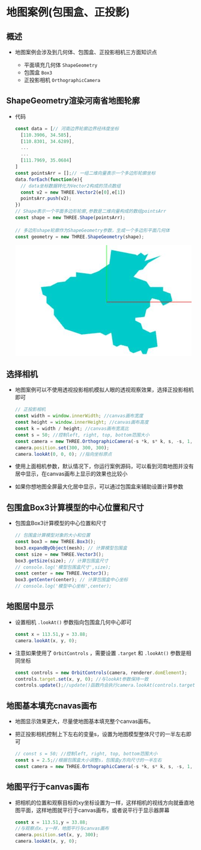 # 地图案例(包围盒、正投影)

## 概述

+ 地图案例会涉及到几何体、包围盒、正投影相机三方面知识点

  + 平面填充几何体 `ShapeGeometry`
  + 包围盒 `Box3`
  + 正投影相机 `OrthographicCamera`

## ShapeGeometry渲染河南省地图轮廓

+ 代码

  ```js
  const data = [// 河南边界轮廓边界经纬度坐标
    [110.3906, 34.585],
    [110.8301, 34.6289],
    ...
    ...
    [111.7969, 35.0684]
  ]
  const pointsArr = [];// 一组二维向量表示一个多边形轮廓坐标
  data.forEach(function(e){
    // data坐标数据转化为Vector2构成的顶点数组
    const v2 = new THREE.Vector2(e[0],e[1])
    pointsArr.push(v2);
  })
  // Shape表示一个平面多边形轮廓,参数是二维向量构成的数组pointsArr
  const shape = new THREE.Shape(pointsArr);

  // 多边形shape轮廓作为ShapeGeometry参数，生成一个多边形平面几何体
  const geometry = new THREE.ShapeGeometry(shape);
  ```

  ![河南地图](images/河南地图.jpg)

## 选择相机

+ 地图案例可以不使用透视投影相机模拟人眼的透视观察效果，选择正投影相机即可

  ```js
  // 正投影相机
  const width = window.innerWidth; //canvas画布宽度
  const height = window.innerHeight; //canvas画布高度
  const k = width / height; //canvas画布宽高比
  const s = 50; //控制left, right, top, bottom范围大小
  const camera = new THREE.OrthographicCamera(-s *k, s* k, s, -s, 1, 8000);
  camera.position.set(300, 300, 300);
  camera.lookAt(0, 0, 0); //指向坐标原点
  ```

+ 使用上面相机参数，默认情况下，你运行案例源码，可以看到河南地图并没有居中显示，在canvas画布上显示的效果也比较小

+ 如果你想地图全屏最大化居中显示，可以通过包围盒来辅助设置计算参数

## 包围盒Box3计算模型的中心位置和尺寸

+ 包围盒Box3计算模型的中心位置和尺寸

  ```js
  // 包围盒计算模型对象的大小和位置
  const box3 = new THREE.Box3();
  box3.expandByObject(mesh); // 计算模型包围盒
  const size = new THREE.Vector3();
  box3.getSize(size); // 计算包围盒尺寸
  // console.log('模型包围盒尺寸',size);
  const center = new THREE.Vector3();
  box3.getCenter(center); // 计算包围盒中心坐标
  // console.log('模型中心坐标',center);
  ```

## 地图居中显示

+ 设置相机 `.lookAt()` 参数指向包围盒几何中心即可

  ```js
  const x = 113.51,y = 33.88;
  camera.lookAt(x, y, 0);
  ```

+ 注意如果使用了 `OrbitControls` ，需要设置 `.target` 和 `.lookAt()` 参数是相同坐标

  ```js
  const controls = new OrbitControls(camera, renderer.domElement);
  controls.target.set(x, y, 0); //与lookAt参数保持一致
  controls.update();//update()函数内会执行camera.lookAt(controls.target)
  ```

## 地图基本填充cnavas画布

+ 地图显示效果更大，尽量使地图基本填充整个canvas画布。

+ 把正投影相机控制上下左右的变量s，设置为地图模型整体尺寸的一半左右即可

  ```js
  // const s = 50; //控制left, right, top, bottom范围大小
  const s = 2.5;//根据包围盒大小调整s，包围盒y方向尺寸的一半左右
  const camera = new THREE.OrthographicCamera(-s *k, s* k, s, -s, 1, 8000);
  ```

## 地图平行于canvas画布

+ 把相机的位置和观察目标的xy坐标设置为一样，这样相机的视线方向就垂直地图平面，这样地图就平行于canvas画布，或者说平行于显示器屏幕

  ```js
  const x = 113.51,y = 33.88;
  //与观察点x、y一样，地图平行与canvas画布
  camera.position.set(x, y, 300);
  camera.lookAt(x, y, 0);
  ```
